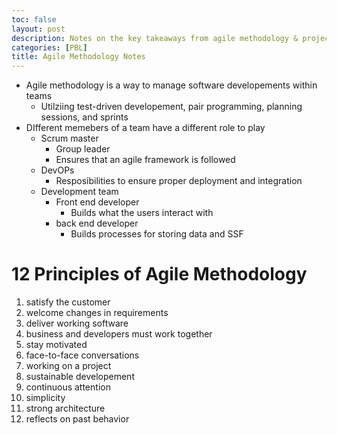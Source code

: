 ```yaml
---
toc: false
layout: post
description: Notes on the key takeaways from agile methodology & project management
categories: [PBL]
title: Agile Methodology Notes
---
```


 - Agile methodology is a way to manage software developements within teams
   - Utilziing test-driven developement, pair programming, planning sessions, and sprints
 - DIfferent memebers of a team have a different role to play
   - Scrum master
     - Group leader
     - Ensures that an agile framework is followed
   - DevOPs
     - Resposibilities to ensure proper deployment and integration
   - Development team
     - Front end developer
       - Builds what the users interact with
     - back end developer
       - Builds processes for storing data and SSF

# 12 Principles of Agile Methodology 
 1. satisfy the customer
 2. welcome changes in requirements
 3. deliver working software
 4. business and developers must work together
 5. stay motivated
 6. face-to-face conversations
 7. working on a project
 8. sustainable developement
 9. continuous attention
 10. simplicity
 11. strong architecture
 12. reflects on past behavior